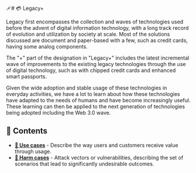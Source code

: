 🩹# 💳 Legacy+

Legacy first encompasses the collection and waves of technologies used before the advent of digital information technology, with a long track record of evolution and utilization by society at scale. Most of the solutions discussed are document and paper-based with a few, such as credit cards, having some analog components.

The "+" part of the designation in "Legacy+" includes the latest incremental wave of improvements to the existing legacy technologies through the use of digital technology, such as with chipped credit cards and enhanced smart passports.

Given the wide adoption and stable usage of these technologies in everyday activities, we have a lot to learn about how these technologies have adapted to the needs of humans and have become increasingly useful. These learning can then be applied to the next generation of technologies being adopted including the Web 3.0 wave.

## 🌳 Contents

- **[💪 Use cases](/legacy/uses/README.md)** - Describe the way users and customers receive value through usage.
- **[🤕 Harm cases](/legacy/harms/README.md)** - Attack vectors or vulnerabilities, describing the set of scenarios that lead to significantly undesirable outcomes.
